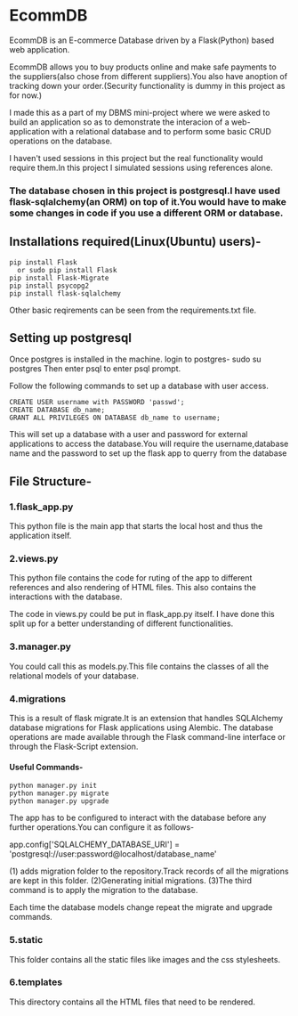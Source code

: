 # EcommDB
EcommDB is an E-commerce Database driven by a Flask(Python) based web application.

EcommDB allows you to buy products online and make safe payments to the suppliers(also chose from different suppliers).You also have anoption of tracking down your order.(Security functionality is dummy in this project as for now.)

I made this as a part of my DBMS mini-project where we were asked to build an application so as to demonstrate the interacion of a web-application with a relational database and to perform some basic CRUD operations on the database.

I haven't used sessions in this project but the real functionality would require them.In this project I simulated sessions using
references alone.  

### The database chosen in this project is postgresql.I have used flask-sqlalchemy(an ORM) on top of it.You would have to make some changes in code if you use a different ORM or database.


## Installations required(Linux(Ubuntu) users)-

    pip install Flask
      or sudo pip install Flask
    pip install Flask-Migrate
    pip install psycopg2
    pip install flask-sqlalchemy

Other basic reqirements can be seen from the requirements.txt file.

## Setting up postgresql

Once postgres is installed in the machine.
login to postgres-
sudo su postgres
Then enter psql to enter psql prompt.

Follow the following commands to set up a database with user access.

    CREATE USER username with PASSWORD 'passwd';
    CREATE DATABASE db_name;
    GRANT ALL PRIVILEGES ON DATABASE db_name to username;

This will set up a database with a user and password for external applications to access the database.You will require the username,database name and the password to set up the flask app to querry from the database

## File Structure-

### 1.flask_app.py
This python file is the main app that starts the local host and thus the application itself.
### 2.views.py
This python file contains the code for ruting of the app to different references and also rendering of HTML files.
This also contains the interactions with the database.

The code in views.py could be put in flask_app.py itself.
I have done this split up for a better understanding of different functionalities.
### 3.manager.py
You could call this as models.py.This file contains the classes of all the relational models of your database.
### 4.migrations
This is a result of flask migrate.It is an extension that handles SQLAlchemy database migrations for Flask applications using Alembic. The database operations are made available through the Flask command-line interface or through the Flask-Script extension.

#### Useful Commands-

    python manager.py init
    python manager.py migrate
    python manager.py upgrade

The app has to be configured to interact with the database before any further operations.You can configure it as follows-

app.config['SQLALCHEMY_DATABASE_URI'] = 'postgresql://user:password@localhost/database_name'

(1) adds migration folder to the repository.Track records of all the migrations are kept in this folder.
(2)Generating initial migrations.
(3)The third command is to apply the migration to the database.

Each time the database models change repeat the migrate and upgrade commands.

### 5.static
This folder contains all the static files like images and the css stylesheets.
### 6.templates
This directory contains all the HTML files that need to be rendered.
